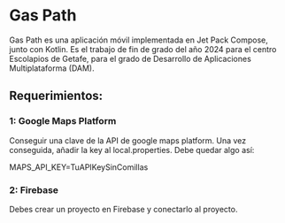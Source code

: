 
# Gas Path

Gas Path es una aplicación móvil implementada en Jet Pack Compose, junto con Kotlin.
Es el trabajo de fin de grado del año 2024 para el centro Escolapios de Getafe, para el grado de Desarrollo de Aplicaciones Multiplataforma (DAM).

## Requerimientos:

### 1: Google Maps Platform

Conseguir una clave de la API de google maps platform.
Una vez conseguida, añadir la key al local.properties.
Debe quedar algo así:

MAPS_API_KEY=TuAPIKeySinComillas


### 2: Firebase

Debes crear un proyecto en Firebase y conectarlo al proyecto.




